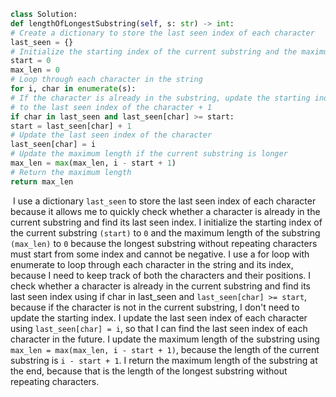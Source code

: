 ```py
class Solution:
def lengthOfLongestSubstring(self, s: str) -> int:
# Create a dictionary to store the last seen index of each character
last_seen = {}
# Initialize the starting index of the current substring and the maximum length
start = 0
max_len = 0
# Loop through each character in the string
for i, char in enumerate(s):
# If the character is already in the substring, update the starting index
# to the last seen index of the character + 1
if char in last_seen and last_seen[char] >= start:
start = last_seen[char] + 1
# Update the last seen index of the character
last_seen[char] = i
# Update the maximum length if the current substring is longer
max_len = max(max_len, i - start + 1)
# Return the maximum length
return max_len
```
​
I use a dictionary `last_seen` to store the last seen index of each character because it allows me to quickly check whether a character is already in the current substring and find its last seen index.
I initialize the starting index of the current substring `(start)` to `0` and the maximum length of the substring `(max_len)` to `0` because the longest substring without repeating characters must start from some index and cannot be negative.
I use a for loop with enumerate to loop through each character in the string and its index, because I need to keep track of both the characters and their positions.
I check whether a character is already in the current substring and find its last seen index using if char in last_seen and `last_seen[char] >= start`, because if the character is not in the current substring, I don't need to update the starting index.
I update the last seen index of each character using `last_seen[char] = i`, so that I can find the last seen index of each character in the future.
I update the maximum length of the substring using `max_len = max(max_len, i - start + 1)`, because the length of the current substring is `i - start + 1`.
I return the maximum length of the substring at the end, because that is the length of the longest substring without repeating characters.